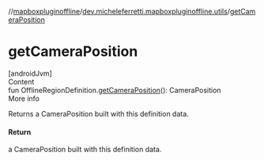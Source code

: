 //[mapboxpluginoffline](../../index.md)/[dev.micheleferretti.mapboxpluginoffline.utils](index.md)/[getCameraPosition](get-camera-position.md)



# getCameraPosition  
[androidJvm]  
Content  
fun OfflineRegionDefinition.[getCameraPosition](get-camera-position.md)(): CameraPosition  
More info  


Returns a CameraPosition built with this definition data.



#### Return  


a CameraPosition built with this definition data.

  



